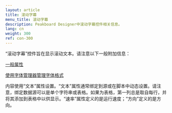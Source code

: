 ```yaml
---
layout: article
title: 滚动字幕
menu_title: 滚动字幕
description: Peakboard Designer中滚动字幕控件相关信息。
lang: cn
weight: 300
ref: con-300
---
```


“滚动字幕”控件旨在显示滚动文本。请注意以下一般附加信息：

[一般属性](/controls/01-cn-general-properties.html)

[使用字体管理器管理字体格式](/misc/04-cn-fonts.html)

内容使用“文本”属性设置。“文本”属性通常绑定到源或在脚本中动态设置。请注意，绑定数据源可以是单个字符串或表格。如果为表格，第一列总是取自每行，并将其添加到表格中以供显示。“速率”属性定义的是运行速度；“方向”定义的是方向。
